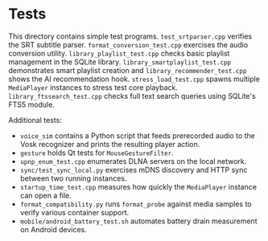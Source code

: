 # Tests

This directory contains simple test programs. `test_srtparser.cpp` verifies
the SRT subtitle parser. `format_conversion_test.cpp` exercises the
audio conversion utility. `library_playlist_test.cpp` checks basic
playlist management in the SQLite library. `library_smartplaylist_test.cpp`
demonstrates smart playlist creation and `library_recommender_test.cpp`
shows the AI recommendation hook. `stress_load_test.cpp` spawns
multiple `MediaPlayer` instances to stress test core playback.
`library_ftssearch_test.cpp` checks full text search queries using SQLite's
FTS5 module.

Additional tests:

- `voice_sim` contains a Python script that feeds prerecorded audio to the Vosk
  recognizer and prints the resulting player action.
- `gesture` holds Qt tests for `MouseGestureFilter`.
- `upnp_enum_test.cpp` enumerates DLNA servers on the local network.
- `sync/test_sync_local.py` exercises mDNS discovery and HTTP sync between two running instances.
- `startup_time_test.cpp` measures how quickly the `MediaPlayer` instance can open a file.
- `format_compatibility.py` runs `format_probe` against media samples to verify various container support.
- `mobile/android_battery_test.sh` automates battery drain measurement on Android devices.
